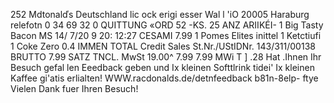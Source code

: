 252 Mdtonalďs Deutschland lic ock erigi esser Wal l 'iO 20005 Haraburg relefotn 0 34 69 32 0 QUITTUNG «ORD 52 -KS. 25 ANZ ARIIKÉI- 1 Big Tasty Bacon MS 14/ 7/20 9 20: 12:27 CESAMI 7.99 1 Pomes Elites inittel 1 Ketctiufi 1 Coke Zero 0.4 IMMEN TOTAL Credit Sales St.Nr./UStIDNr. 143/311/00138 BRUTTO 7.99 SATZ TNCL. MwSt 19.00^ 7.99 7.99 MWi T ] .28 Hat .Ihnen Ihr Besuch gefal len Eeedback geben und Ix kleinen Softtlrink tidei' Ix kleinen Kaffee gi'atis erlialten! WWW.racdonalds.de/detnfeedback b81n-8elp- ftye Vielen Dank fuer Ihren Besuch!